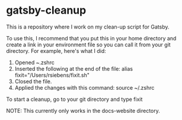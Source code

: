 # gatsby-cleanup

This is a repository where I work on my clean-up script for Gatsby.

To use this, I recommend that you put this in your home directory 
and create a link in your environment file so you can call it 
from your git directory. For example, here's what I did:

1. Opened ~.zshrc
2. Inserted the following at the end of the file:
     alias fixit="/Users/rsiebens/fixit.sh"
3. Closed the file.
4. Applied the changes with this command:
     source ~/.zshrc

To start a cleanup, go to your git directory and type fixit

NOTE: This currently only works in the docs-website directory.

